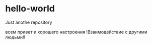 # hello-world
Just anothe repository

всем привет и хорошего настроения
!Взаимодействие с другими людьми!!
